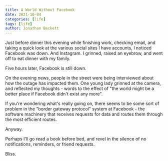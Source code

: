 ```yaml
---
title: A World Without Facebook
date: 2021-10-04
categories: [life]
tags: [life]
author: Jonathan Beckett
---
```


Just before dinner this evening while finishing work, checking email, and taking a quick look at the various social sites I have accounts, I noticed Facebook was down. And Instagram. I grinned, raised an eyebrow, and went off to eat dinner with my family.

Five hours later, Facebook is still down.

On the evening news, people in the street were being interviewed about how the outage has impacted them. One young lady grinned at the camera, and reflected my thoughts - words to the effect of "the world might be a better place if Facebook didn't exist any more".

If you're wondering what's really going on, there seems to be some sort of problem in the "border gateway protocol" system at Facebook - the software machinery that receives requests for data and routes them through the most efficient routes.

Anyway.

Perhaps I'll go read a book before bed, and revel in the silence of no notifications, reminders, or friend requests.

Bliss.